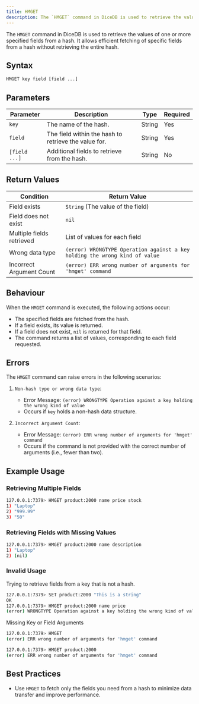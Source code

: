 ```yaml
---
title: HMGET
description: The `HMGET` command in DiceDB is used to retrieve the values of one or more specified fields from a hash. It allows efficient fetching of specific fields from a hash without retrieving the entire hash.
---
```


The `HMGET` command in DiceDB is used to retrieve the values of one or more specified fields from a hash. It allows efficient fetching of specific fields from a hash without retrieving the entire hash.

## Syntax

```bash
HMGET key field [field ...]
```

## Parameters

| Parameter     | Description                                          | Type   | Required |
| ------------- | ---------------------------------------------------- | ------ | -------- |
| `key`         | The name of the hash.                                | String | Yes      |
| `field`       | The field within the hash to retrieve the value for. | String | Yes      |
| `[field ...]` | Additional fields to retrieve from the hash.         | String | No       |

## Return Values

| Condition                 | Return Value                                                                |
| ------------------------- | --------------------------------------------------------------------------- |
| Field exists              | `String` (The value of the field)                                           |
| Field does not exist      | `nil`                                                                       |
| Multiple fields retrieved | List of values for each field                                               |
| Wrong data type           | `(error) WRONGTYPE Operation against a key holding the wrong kind of value` |
| Incorrect Argument Count  | `(error) ERR wrong number of arguments for 'hmget' command`                 |

## Behaviour

When the `HMGET` command is executed, the following actions occur:

- The specified fields are fetched from the hash.
- If a field exists, its value is returned.
- If a field does not exist, `nil` is returned for that field.
- The command returns a list of values, corresponding to each field requested.

## Errors

The `HMGET` command can raise errors in the following scenarios:

1. `Non-hash type or wrong data type`:

   - Error Message: `(error) WRONGTYPE Operation against a key holding the wrong kind of value`
   - Occurs if `key` holds a non-hash data structure.

2. `Incorrect Argument Count`:

   - Error Message: `(error) ERR wrong number of arguments for 'hmget' command`
   - Occurs if the command is not provided with the correct number of arguments (i.e., fewer than two).

## Example Usage

### Retrieving Multiple Fields

```bash
127.0.0.1:7379> HMGET product:2000 name price stock
1) "Laptop"
2) "999.99"
3) "50"
```

### Retrieving Fields with Missing Values

```bash
127.0.0.1:7379> HMGET product:2000 name description
1) "Laptop"
2) (nil)
```


### Invalid Usage

Trying to retrieve fields from a key that is not a hash.

```bash
127.0.0.1:7379> SET product:2000 "This is a string"
OK
127.0.0.1:7379> HMGET product:2000 name price
(error) WRONGTYPE Operation against a key holding the wrong kind of value
```

Missing Key or Field Arguments

```bash
127.0.0.1:7379> HMGET
(error) ERR wrong number of arguments for 'hmget' command

127.0.0.1:7379> HMGET product:2000
(error) ERR wrong number of arguments for 'hmget' command
```

## Best Practices

- Use `HMGET` to fetch only the fields you need from a hash to minimize data transfer and improve performance.
